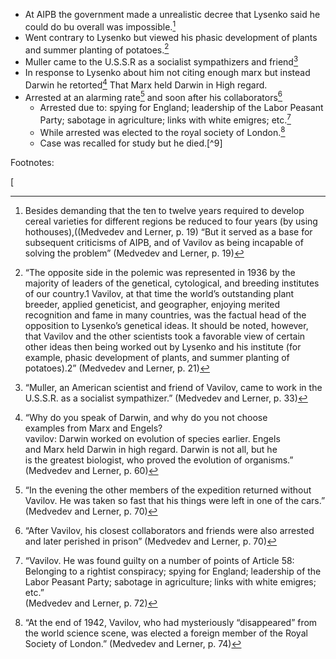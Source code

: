 - At AIPB the government made a unrealistic decree that Lysenko said he could do bu overall was impossible.[^1]
- Went contrary to Lysenko but viewed his phasic development of plants and summer planting of potatoes.[^2]
- Muller came to the U.S.S.R as a socialist sympathizers and friend[^3]
- In response to Lysenko about him not citing enough marx but instead Darwin he retorted[^4] That Marx held Darwin in High regard.
- Arrested at an alarming rate[^5] and soon after his collaborators[^6]
	- Arrested due to: spying for England; leadership of the  Labor Peasant Party; sabotage in agriculture; links with white emigres; etc.[^7]
	- While arrested was elected to the royal society of London.[^8]
	- Case was recalled for study but he died.[^9]



Footnotes:

[^1]:Besides demanding that the ten to twelve years required to develop cereal varieties for different regions be reduced to four years (by using hothouses),((Medvedev and Lerner, p. 19)
“But it served as a base for subsequent criticisms of AIPB, and of Vavilov as being incapable   of solving the problem”   (Medvedev and Lerner, p. 19)

[^2]:“The opposite side in the polemic was represented in 1936 by the majority of leaders of the genetical, cytological, and breeding institutes of our country.1 Vavilov, at that time the world’s outstanding plant breeder, applied geneticist, and geographer, enjoying merited recognition and fame in many countries, was the factual head of the opposition to Lysenko’s genetical ideas. It should be noted, however, that Vavilov and the other scientists took a favorable view of certain other ideas then being worked out by Lysenko and his institute (for example, phasic development of plants, and summer planting of potatoes).2” (Medvedev and Lerner, p. 21)

[^3]:“Muller, an American scientist and friend of Vavilov, came to work in the U.S.S.R. as a socialist sympathizer.” (Medvedev and Lerner, p. 33)
[^4]:“Why do you speak of Darwin, and why do you not choose  
examples from Marx and Engels?  
vavilov: Darwin worked on evolution of species earlier. Engels  
and Marx held Darwin in high regard. Darwin is not all, but he  
is the greatest biologist, who proved the evolution of organisms.”  
(Medvedev and Lerner, p. 60)

[^5]:“In the evening the other members of the expedition returned without Vavilov. He was taken so fast that his things  were left in one of the cars.”  (Medvedev and Lerner, p. 70)

[^6]:“After Vavilov, his closest collaborators and friends were also arrested and later perished in prison”  (Medvedev and Lerner, p. 70)

[^7]:“Vavilov. He was found guilty on a number of points of Article 58: Belonging to a rightist conspiracy; spying for England; leadership of the Labor Peasant Party; sabotage in agriculture; links with white emigres; etc.”  
(Medvedev and Lerner, p. 72)

[^8]:“At the end of 1942, Vavilov, who had mysteriously “disappeared” from the world science scene, was elected a foreign member of the Royal Society of London.” (Medvedev and Lerner, p. 74)

[
<!--stackedit_data:
eyJoaXN0b3J5IjpbLTIwOTc0NTA1NTMsLTIwODg3NDY2MTJdfQ
==
-->
